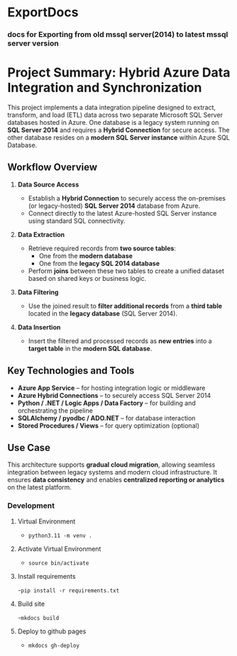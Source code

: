 # ExportDocs

### docs for Exporting from old mssql server(2014) to latest mssql server version

# Project Summary: Hybrid Azure Data Integration and Synchronization

This project implements a data integration pipeline designed to extract, transform, and load (ETL) data across two separate Microsoft SQL Server databases hosted in Azure. One database is a legacy system running on **SQL Server 2014** and requires a **Hybrid Connection** for secure access. The other database resides on a **modern SQL Server instance** within Azure SQL Database.

## Workflow Overview

1. **Data Source Access**

   - Establish a **Hybrid Connection** to securely access the on-premises (or legacy-hosted) **SQL Server 2014** database from Azure.
   - Connect directly to the latest Azure-hosted SQL Server instance using standard SQL connectivity.

2. **Data Extraction**

   - Retrieve required records from **two source tables**:
     - One from the **modern database**
     - One from the **legacy SQL 2014 database**
   - Perform **joins** between these two tables to create a unified dataset based on shared keys or business logic.

3. **Data Filtering**

   - Use the joined result to **filter additional records** from a **third table** located in the **legacy database** (SQL Server 2014).

4. **Data Insertion**

   - Insert the filtered and processed records as **new entries** into a **target table** in the **modern SQL database**.

## Key Technologies and Tools

- **Azure App Service** – for hosting integration logic or middleware
- **Azure Hybrid Connections** – to securely access SQL Server 2014
- **Python / .NET / Logic Apps / Data Factory** – for building and orchestrating the pipeline
- **SQLAlchemy / pyodbc / ADO.NET** – for database interaction
- **Stored Procedures / Views** – for query optimization (optional)

## Use Case

This architecture supports **gradual cloud migration**, allowing seamless integration between legacy systems and modern cloud infrastructure. It ensures **data consistency** and enables **centralized reporting or analytics** on the latest platform.


### Development

1. Virtual Environment

    - ```python3.11 -m venv .```
2. Activate Virtual Environment

    - ```source bin/activate```

3. Install requirements

    -```pip install -r requirements.txt```

4. Build site

    -```mkdocs build```

5. Deploy to github pages

    - ```mkdocs gh-deploy```
